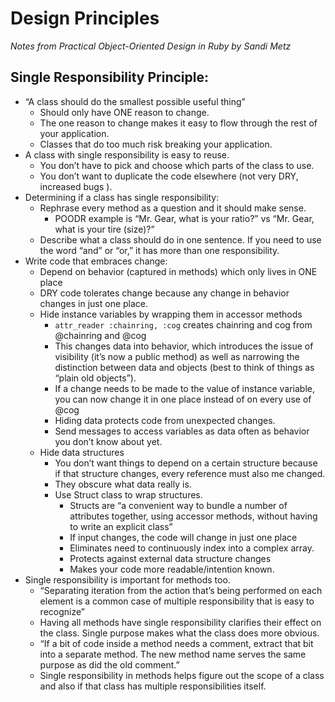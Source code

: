# Design Principles
_Notes from Practical Object-Oriented Design in Ruby by Sandi Metz_

## Single Responsibility Principle:
* “A class should do the smallest possible useful thing”
   * Should only have ONE reason to change.
   * The one reason to change makes it easy to flow through the rest of your application.
   * Classes that do too much risk breaking your application.
* A class with single responsibility is easy to reuse. 
  * You don’t have to pick and choose which parts of the class to use. 
  * You don’t want to duplicate the code elsewhere (not very DRY, increased bugs ).
* Determining if a class has single responsibility:
  * Rephrase every method as a question and it should make sense. 
    * POODR example is “Mr. Gear, what is your ratio?” vs “Mr. Gear, what is your tire (size)?”
  * Describe what a class should do in one sentence. If you need to use the word “and” or “or,” it has more than one responsibility.
* Write code that embraces change:
  * Depend on behavior (captured in methods) which only lives in ONE place
  * DRY code tolerates change because any change in behavior changes in just one place.
  * Hide instance variables by wrapping them in accessor methods
    * `attr_reader :chainring, :cog` creates chainring and cog from @chainring and @cog 
    * This changes data into behavior, which introduces the issue of visibility (it’s now a public method) as well as narrowing the distinction between data and objects (best to think of things as “plain old objects”).
    * If a change needs to be made to the value of instance variable, you can now change it in one place instead of on every use of @cog
    * Hiding data protects code from unexpected changes.
    * Send messages to access variables as data often as behavior you don’t know about yet.
  * Hide data structures
    * You don’t want things to depend on a certain structure because if that structure changes, every reference must also me changed. 
    * They obscure what data really is.
    * Use Struct class to wrap structures.
      * Structs are “a convenient way to bundle a number of attributes together, using accessor methods, without having to write an explicit class”
      * If input changes, the code will change in just one place
      * Eliminates need to continuously index into a complex array.
      * Protects against external data structure changes
      * Makes your code more readable/intention known.
* Single responsibility is important for methods too.
  * “Separating iteration from the action that’s being performed on each element is a common case of multiple responsibility that is easy to recognize”
  * Having all methods have single responsibility clarifies their effect on the class. Single purpose makes what the class does more obvious.
  * “If a bit of code inside a method needs a comment, extract that bit into a separate method. The new method name serves the same purpose as did the old comment.”
  * Single responsibility in methods helps figure out the scope of a class and also if that class has multiple responsibilities itself.
